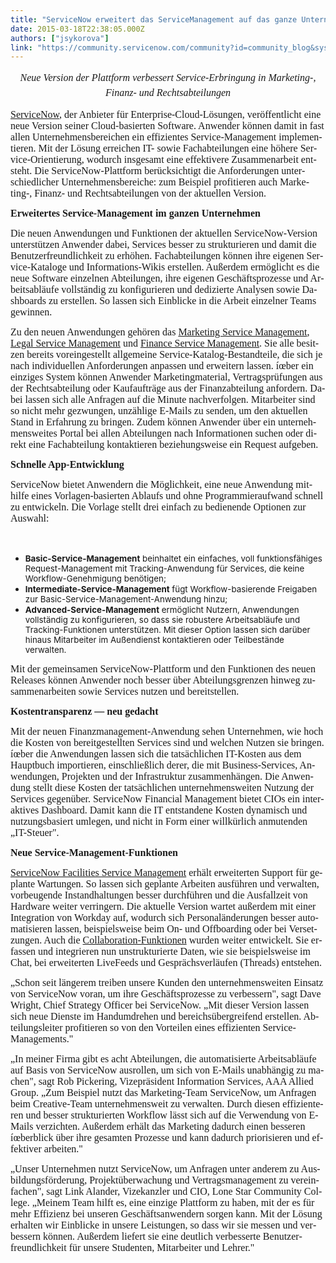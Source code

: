 ```yaml
---
title: "ServiceNow erweitert das ServiceManagement auf das ganze Unternehmen"
date: 2015-03-18T22:38:05.000Z
authors: ["jsykorova"]
link: "https://community.servicenow.com/community?id=community_blog&sys_id=c26dea29dbd0dbc01dcaf3231f961997"
---
```

<p align="center" style="text-align: center;"><em style=": ; line-height: 1.5em; text-align: left; font-size: 12pt; font-family: Calibri;">Neue Version der Plattform verbessert Service-Erbringung in Marketing-, Finanz- und Rechtsabteilungen</em></p><p></p><p><span style="font-size: 12pt;"><span lang="DE" style="font-family: Calibri;"><a title="w.servicenow.com/" href="http://www.servicenow.com/">ServiceNow</a>,</span><span lang="DE" style="font-family: Calibri;"> der Anbieter für Enterprise-Cloud-Lösungen, veröffentlicht eine neue Version seiner Cloud-basierten Software. Anwender können damit in fast allen Unternehmensbereichen ein effizientes Service-Management implementieren. Mit der Lösung erreichen IT- sowie Fachabteilungen eine höhere Service-Orientierung, wodurch insgesamt eine effektivere Zusammenarbeit entsteht. Die ServiceNow-Plattform berücksichtigt die Anforderungen unterschiedlicher Unternehmensbereiche: zum Beispiel profitieren auch Marketing-, Finanz- und Rechtsabteilungen<em> </em>von der aktuellen Version.</span></span></p><p></p><p><span style="font-size: 12pt;"><strong><span lang="DE" style="font-family: Calibri;">Erweitertes Service-Management im ganzen Unternehmen</span></strong></span></p><p><span lang="DE" style="font-family: Calibri; font-size: 12pt;">Die neuen Anwendungen und Funktionen der aktuellen ServiceNow-Version unterstützen Anwender dabei, Services besser zu strukturieren und damit die Benutzerfreundlichkeit zu erhöhen. Fachabteilungen können ihre eigenen Service-Kataloge und Informations-Wikis erstellen. Außerdem ermöglicht es die neue Software einzelnen Abteilungen, ihre eigenen Geschäftsprozesse und Arbeitsabläufe vollständig zu konfigurieren und dedizierte Analysen sowie Dashboards zu erstellen. So lassen sich Einblicke in die Arbeit einzelner Teams gewinnen.</span></p><p></p><p><span style="font-size: 12pt;"><span lang="DE" style="font-family: Calibri;">Zu den neuen Anwendungen gehören das </span><a href="http://www.servicenow.com/products/marketing-service-management.html"><span lang="DE" style="font-family: Calibri;">Marketing Service Management</span></a><span lang="DE" style="font-family: Calibri;">, </span><a href="http://www.servicenow.com/products/legal-service-management.html"><span lang="DE" style="font-family: Calibri;">Legal Service Management</span></a><span lang="DE" style="font-family: Calibri;"> und </span><a href="http://www.servicenow.com/products/finance-service-management.html"><span lang="DE" style="font-family: Calibri;">Finance Service Management</span></a><span lang="DE" style="font-family: Calibri;">. Sie alle besitzen bereits voreingestellt allgemeine Service-Katalog-Bestandteile, die sich je nach individuellen Anforderungen anpassen und erweitern lassen. íœber ein einziges System können Anwender Marketingmaterial, Vertragsprüfungen aus der Rechtsabteilung oder Kaufaufträge aus der Finanzabteilung anfordern. Dabei lassen sich alle Anfragen auf die Minute nachverfolgen. Mitarbeiter sind so nicht mehr gezwungen, unzählige E-Mails zu senden, um den aktuellen Stand in Erfahrung zu bringen. Zudem können Anwender über ein unternehmensweites Portal bei allen Abteilungen nach Informationen suchen oder direkt eine Fachabteilung kontaktieren beziehungsweise ein Request aufgeben.</span></span></p><p></p><p><span style="font-size: 12pt;"><strong><span lang="DE" style="font-family: Calibri;">Schnelle App-Entwicklung </span></strong></span></p><p><span lang="DE" style="font-family: Calibri; font-size: 12pt;">ServiceNow bietet Anwendern die Möglichkeit, eine neue Anwendung mithilfe eines Vorlagen-basierten Ablaufs und ohne Programmieraufwand schnell zu entwickel</span><span style="font-size: 12pt; font-family: Calibri;">n. Die Vorlage stellt drei einfach zu bedienende Optionen zur Auswahl:</span></p><p><span style="font-size: 12pt; font-family: Calibri;"><br/></span></p><ul><li><span style="font-size: 10pt;"><strong style=": ; font-size: 10pt;">Basic-Service-Management</strong> beinhaltet ein einfaches, voll funktionsfähiges Request-Management mit Tracking-Anwendung für Services, die keine Workflow-Genehmigung benötigen;</span></li><li><span style="font-size: 10pt;"><strong>Intermediate-Service-Management</strong> fügt Workflow-basierende Freigaben zur Basic-Service-Management-Anwendung hinzu;</span></li><li><span style="font-size: 10pt;"><strong>Advanced-Service-Management</strong> ermöglicht Nutzern, Anwendungen vollständig zu konfigurieren, so dass sie robustere Arbeitsabläufe und Tracking-Funktionen unterstützen. Mit dieser Option lassen sich darüber hinaus Mitarbeiter im Außendienst kontaktieren oder Teilbestände verwalten.</span></li></ul><p></p><p><span lang="DE" style="font-family: Calibri; font-size: 12pt;">Mit der gemeinsamen ServiceNow-Plattform und den Funktionen des neuen Releases können Anwender noch besser über Abteilungsgrenzen hinweg zusammenarbeiten sowie Services nutzen und bereitstellen.</span></p><p></p><p><span style="font-size: 12pt;"><strong><span lang="DE" style="font-family: Calibri;">Kostentransparenz — neu gedacht</span></strong></span></p><p><span lang="DE" style="font-family: Calibri; font-size: 12pt;">Mit der neuen Finanzmanagement-Anwendung sehen Unternehmen, wie hoch die Kosten von bereitgestellten Services sind und welchen Nutzen sie bringen. íœber die Anwendungen lassen sich die tatsächlichen IT-Kosten aus dem Hauptbuch importieren, einschließlich derer, die mit Business-Services, Anwendungen, Projekten und der Infrastruktur zusammenhängen. Die Anwendung stellt diese Kosten der tatsächlichen unternehmensweiten Nutzung der Services gegenüber. ServiceNow Financial Management bietet CIOs ein interaktives Dashboard. Damit kann die IT entstandene Kosten dynamisch und nutzungsbasiert umlegen, und nicht in Form einer willkürlich anmutenden „IT-Steuer".</span></p><p></p><p><span style="font-size: 12pt;"><strong><span lang="DE" style="font-family: Calibri;">Neue Service-Management-Funktionen</span></strong></span></p><p><span style="font-size: 12pt;"><a href="http://www.servicenow.com/solutions/facilities-service-management.html"><span lang="DE" style="font-family: Calibri;">ServiceNow Facilities Service Management</span></a><span lang="DE" style="font-family: Calibri;"> erhält erweiterten Support für geplante Wartungen. So lassen sich geplante Arbeiten ausführen und verwalten, vorbeugende Instandhaltungen besser durchführen und die Ausfallzeit von Hardware weiter verringern. Die aktuelle Version wartet außerdem mit einer Integration von Workday auf, wodurch sich Personaländerungen besser automatisieren lassen, beispielsweise beim On- und Offboarding oder bei Versetzungen. Auch die </span><a href="http://www.servicenow.com/products/collaboration.html"><span lang="DE" style="font-family: Calibri;">Collaboration-Funktionen</span></a><span lang="DE" style="font-family: Calibri;"> wurden weiter entwickelt. Sie erfassen und integrieren nun unstrukturierte Daten, wie sie beispielsweise im Chat, bei erweiterten LiveFeeds und Gesprächsverläufen (Threads) entstehen. </span></span></p><p></p><p><span lang="DE" style="font-family: Calibri; font-size: 12pt;">„Schon seit längerem treiben unsere Kunden den unternehmensweiten Einsatz von ServiceNow voran, um ihre Geschäftsprozesse zu verbessern", sagt Dave Wright, Chief Strategy Officer bei ServiceNow. „Mit dieser Version lassen sich neue Dienste im Handumdrehen und bereichsübergreifend erstellen. Abteilungsleiter profitieren so von den Vorteilen eines effizienten Service-Managements."</span></p><p></p><p><span lang="DE" style="font-family: Calibri; font-size: 12pt;">„In meiner Firma gibt es acht Abteilungen, die automatisierte Arbeitsabläufe auf Basis von ServiceNow ausrollen, um sich von E-Mails unabhängig zu machen", sagt Rob Pickering, Vizepräsident Information Services, AAA Allied Group. „Zum Beispiel nutzt das Marketing-Team ServiceNow, um Anfragen beim Creative-Team unternehmensweit zu verwalten. Durch diesen effizienteren und besser strukturierten Workflow lässt sich auf die Verwendung von E-Mails verzichten. Außerdem erhält das Marketing dadurch einen besseren íœberblick über ihre gesamten Prozesse und kann dadurch priorisieren und effektiver arbeiten."</span></p><p></p><p><span lang="DE" style="font-family: Calibri; font-size: 12pt;">„Unser Unternehmen nutzt ServiceNow, um Anfragen unter anderem zu Ausbildungsförderung, Projektüberwachung und Vertragsmanagement zu vereinfachen", sagt Link Alander, Vizekanzler und CIO, Lone Star Community College. „Meinem Team hilft es, eine einzige Plattform zu haben, mit der es für mehr Effizienz bei unseren Geschäftsanwendern sorgen kann. Mit der Lösung erhalten wir Einblicke in unsere Leistungen, so dass wir sie messen und verbessern können. Außerdem liefert sie eine deutlich verbesserte Benutzerfreundlichkeit für unsere Studenten, Mitarbeiter und Lehrer."</span></p>